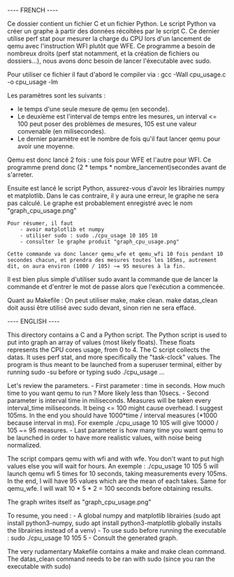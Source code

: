 ---- FRENCH ----

Ce dossier contient un fichier C et un fichier Python. Le script Python va créer un graphe à partir des données récoltées par le script C. Ce dernier utilise perf stat pour mesurer la charge du CPU lors d'un lancement de qemu avec l'instruction WFI plutôt que WFE. Ce programme a besoin de nombreux droits (perf stat notamment, et la création de fichiers ou dossiers...), nous avons donc besoin de lancer l'éxecutable avec sudo.

Pour utiliser ce fichier il faut d'abord le compiler via : 
gcc -Wall cpu_usage.c -o cpu_usage -lm

Les paramètres sont les suivants : 
- le temps d'une seule mesure de qemu (en seconde). 
- Le deuxième est l'interval de temps entre les mesures, un interval <= 100 peut poser des problèmes de mesures, 105 est une valeur convenable (en milisecondes). 
- Le dernier paramètre est le nombre de fois qu'il faut lancer qemu pour avoir une moyenne.

Qemu est donc lancé 2 fois : une fois pour WFE et l'autre pour WFI. Ce programme prend donc (2 * temps * nombre_lancement)secondes avant de s'arreter.

Ensuite est lancé le script Python, assurez-vous d'avoir les librairies numpy et matplotlib. Dans le cas contraire, il y aura une erreur, le graphe ne sera pas calculé. Le graphe est probablement enregistré avec le nom "graph_cpu_usage.png"
    
    Pour résumer, il faut 
        - avoir matplotlib et numpy
        - utiliser sudo : sudo ./cpu_usage 10 105 10
        - consulter le graphe produit "graph_cpu_usage.png"
        
    Cette commande va donc lancer qemu_wfe et qemu_wfi 10 fois pendant 10 secondes chacun, et prendra des mesures toutes les 105ms, autrement dit, on aura environ (1000 / 105) ~= 95 mesures à la fin.
    
    
Il est bien plus simple d'utiliser sudo avant la commande que de lancer la commande et d'entrer le mot de passe alors que l'exécution a commencée.


Quant au Makefile : 
    On peut utiliser make, make clean. make datas_clean doit aussi être utilisé avec sudo devant, sinon rien ne sera effacé.

---- ENGLISH ----

This directory contains a C and a Python script. The Python script is used to put into graph an array of values (most likely floats). 
These floats represents the CPU cores usage, from 0 to 4. The C script collects the datas. It uses perf stat, and more specifically
the "task-clock" values. The program is thus meant to be launched from a superuser terminal, either by running sudo -su before or 
typing sudo ./cpu_usage ...

Let's review the parameters.
	- First parameter : time in seconds. How much time to you want qemu to run ? More likely less than 10secs.
	- Second parameter is interval time in miliseconds. Measures will be taken every interval_time miliseconds. It being <= 100 might cause overhead. I suggest 105ms.
		In the end you should have 1000*time / interval measures (*1000 because interval in ms). For exemple ./cpu_usage 10 105 will give 10000 / 105 ~= 95 measures.
	- Last parameter is how many time you want qemu to be launched in order to have more realistic values, with noise being normalized.
	
The script compars qemu with wfi and with wfe. You don't want to put high values else you will wait for hours.
An exemple : ./cpu_usage 10 105 5 will launch qemu wfi 5 times for 10 seconds, taking measurements every 105ms. 
In the end, I will have 95 values which are the mean of each takes. Same for qemu_wfe.
I will wait 10 * 5 * 2 = 100 seconds before obtaining results.

The graph writes itself as "graph_cpu_usage.png"

To resume, you need :
	- A global numpy and matplotlib librairies (sudo apt install python3-numpy, sudo apt install python3-matplotlib globally installs the librairies instead of a venv)
	- To use sudo before running the executable : sudo ./cpu_usage 10 105 5
	- Consult the generated graph.
	
The very rudamentary Makefile contains a make and make clean command. The datas_clean command needs to be ran with sudo (since you ran the executable with sudo)